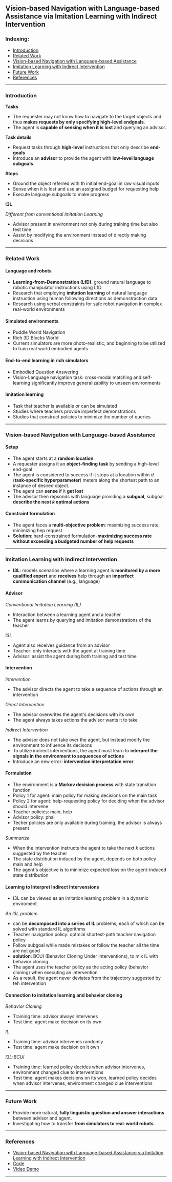 ## Vision-based Navigation with Language-based Assistance via Imitation Learning with Indirect Intervention

### Indexing:
- [Introduction](#Introduction)
- [Related Work](#Related-Work)
- [Vision-based Navigation with Language-based Assistance](#Vision-based-Navigation-with-Language-based-Assistance)
- [Imitation Learning with Indirect Intervention](#Imitation-Learning-with-Indirect-Intervention)
- [Future Work](#Future-Work)
- [References](#References)

---
### Introduction
**Tasks**
- The requester may not know how to navigate to the target objects and thus **makes requests by only specifying high-level endgoals**.
- The agent is **capable of sensing when it is lost** and querying an advisor.

**Task details**
- Request tasks through **high-level** instructions that only describe **end-goals**
- Introduce an **advisor** to provide the agent with **low-level language subgoals**

**Steps**
- Ground the object referred with th initial end-goal in raw visual inputs
- Sense when it is lost and use an assigned budget for requesting help
- Execute language subgoals to make progress

**I3L**

*Different from conventional Imitation Learning*

- Advisor present in environment not only during training time but also test time
- Assist by modifying the environment instead of directly making decisions

---
### Related Work
#### Language and robots
- **Learning-from-Demonstration (LfD)**: ground natural language to robotic manipulator instructions using LfD
- Research that employing **imitation learning** of natural language instruction using human following directions as demonstraction data
- Research using verbal constraints for safe robot navigation in complex real-world environments

#### Simulated environments
- Puddle World Navigation
- Rich 3D Blocks World
- Current simulators are more photo-realistic, and beginning to be utilized to train real world embodied agents

#### End-to-end learning in rich simulators
- Embodied Question Answering
- Vision-Language navigation task: cross-modal matching and self-learning significantly improve generalizability to unseen environments

#### Imitation learning
- Task that teacher is available or can be simulated
- Studies where teachers provide imperfect demonstrations
- Studies that construct policies to minimize the number of queries

---
### Vision-based Navigation with Language-based Assistance
#### Setup
- The agent starts at a **random location**
- A requester assigns it an **object-finding task** by sending a high-level end-goal
- The agent is considered to success if it stops at a location within *d* (**task-specific hyperparameter**) meters along the shortest path to an instance of desired object.
- The agent can **sense** if it **get lost**
- The advisor then repsonds with language providing a **subgoal**, subgoal **describe the next *k* optimal actions**

#### Constraint formulation
- The agent faces a **multi-objective problem**: maxmizing success rate, minimizing hep request
- **Solution**: hard-constrained formulation-**maximizing success rate without exceeding a budgeted number of help requests**

---
### Imitation Learning with Indirect Intervention
- **I3L**: models scenarios where a learning agent is **monitored by a more qualified expert** and **receives** help through an **imperfect communication channel** (e.g., language)

#### Advisor
*Conventional Imitation Learning (IL)*
- Interaction between a learning agent and a teacher
- The agent learns by querying and imitation demonstrations of the teacher

*I3L*
- Agent also receives guidance from an advisor
- Teacher: only interacts with the agent at training time
- Advisor: assist the agent during both training and test time

#### Intervention
*Intervention*
- The advisor directs the agent to take a sequence of actions through an intervention

*Direct Intervention*
- The advisor overwrites the agent's decisions with its own
- The agent always takes actions the advisor wants it to take

*Indirect Intervention*
- The advisor does not take over the agent, but instead modify the environment to influence its decisons
- To utilize indirect interventions, the agent must learn to **interpret the signals in the environment to sequences of actions**
- Introduce an new error: **intervention interpretation error**

#### Formulation
- The environment is a **Markov decision process** with state transition function
- Policy 1 for agent: main policy for making decisions on the main task
- Policy 2 for agent: help-requesting policy for deciding when the advisor should intervene
- Teacher policies: main, help
- Advisor policy: phai
- Techer policies are only available during training, the advisor is always present

*Summarize*
- When the intervention instructs the agent to take the next *k* actions suggested by the teacher
- The state distribution induced by the agent, depends on both policy main and help
- The agent's objective is to minimize expected loss on the agent-induced state distribution

#### Learning to Interpret Indirect Intervensions
- I3L can be viewed as an imitation learning problem in a dynamic enviroment

*An I3L problem*
- can be **decomposed into a series of IL** problems; each of which can be solved with standard IL algorithms
- Teacher navigation policy: optmial shortest-path teacher navigation policy
- Follow subgoal while made mistakes or follow the teacher all the time are not good
- **solution**: BCUI (Behavior Cloning Under Interventions), to mix IL with behavior cloning
- The agent uses the teacher policy as the acting policy (behavior cloning) when executing an intervention
- As a result, the agent never deviates from the trajectory suggested by teh intervention

#### Connection to imitation learning and behavior cloning
*Behavior Cloning*
- Training time: advisor always intervenes
- Test time: agent make decision on its own

*IL*
- Training time: advisor intervenes randomly
- Test time: agent make decision on it own

*I3L-BCUI*
- Training time: learned policy decides when advisor intervenes, environment changed clue to interventions
- Test time: agent makes decisions on its won, learned policy decides when advisor intervenes, environment changed clue interventions 
---
### Future Work
- Provide more natural, **fully linguistic question and answer interactions** between advisor and agent.
- Investigating how to transfer **from simulators to real-world robots**.

---
### References
- [Vision-based Navigation with Language-based Assistance via Imitation Learning with Indirect Intervention](https://arxiv.org/pdf/1812.04155.pdf)
- [Code](https://github.com/debadeepta/vnla)
- [Video Demo](https://www.youtube.com/watch?v=Vp6C29qTKQ0&feature=youtu.be)

---

